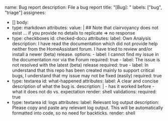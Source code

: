 name: Bug report
description: File a bug report
title: "[Bug]: "
labels: ["bug", "triage"]
assignees:
  - []
body:
  - type: markdown
    attributes:
      value: |
        ## Note that clairvoyancy does not exist ... if you provide no details to replicate => no response
  - type: checkboxes
    id: checked-docu
    attributes:
      label: Own Analysis
      description: I have read the documentation which did not provide help neither from the HomeAssistant forum. I have tried to review and/or install a newer (beta) release. 
      options:
        - label: I cannot find my issue in the documentation nor via the Forum
          required: true
        - label: The issue is not resolved with the latest (beta) release
          required: true
        - label: In understand that this repo has been created mainly to support critical bugs, I understand that my issue may not be fixed (easily)
          required: true
  - type: textarea
    id: what-happened
    attributes:
      label: A clear and concise description of what the bug is.
      description: |
        - has it worked before
        - what it does not do vs. expectation
      render: shell
    validations:
      required: true     
  - type: textarea
    id: logs
    attributes:
      label: Relevant log output
      description: Please copy and paste any relevant log output. This will be automatically formatted into code, so no need for backticks.
      render: shell



